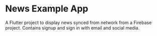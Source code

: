 # News Example App

A Flutter project to display news synced from network from a Firebase project. Contains signup and sign in with email and social media.
